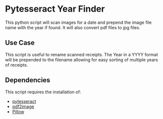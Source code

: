 # Pytesseract Year Finder

This python script will scan images for a date and prepend the image file name with the year if found. It will also convert pdf files to jpg files.

## Use Case

This script is useful to rename scanned receipts. The Year in a YYYY format will be prepended to the filename allowing for easy sorting of multiple years of receipts.

## Dependencies
This script requires the installation of:
- [pytesseract](https://github.com/madmaze/pytesseract)
- [pdf2image](https://github.com/Belval/pdf2image)
- [Pillow](https://github.com/python-pillow/Pillow)